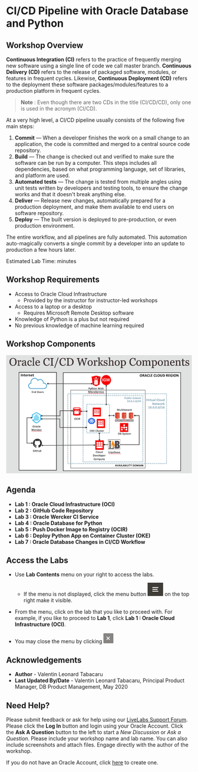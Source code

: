 # CI/CD Pipeline with Oracle Database and Python

## Workshop Overview

**Continuous Integration (CI)** refers to the practice of frequently merging new software using a single line of code we call master branch. **Continuous Delivery (CD)** refers to the release of packaged software, modules, or features in frequent cycles. Likewise, **Continuous Deployment (CD)** refers to the deployment these software packages/modules/features to a production platform in frequent cycles.

>**Note** : Even though there are two CDs in the title (CI/CD/CD), only one is used in the acronym (CI/CD).

At a very high level, a CI/CD pipeline usually consists of the following five main steps:

1. **Commit** — When a developer finishes the work on a small change to an application, the code is committed and merged to a central source code repository.
2. **Build** — The change is checked out and verified to make sure the software can be run by a computer. This steps includes all dependencies, based on what programming language, set of libraries, and platform are used.
3. **Automated tests** — The change is tested from multiple angles using unit tests written by developers and testing tools, to ensure the change works and that it doesn't break anything else.
4. **Deliver** — Release new changes, automatically prepared for a production deployment, and make them available to end users on software repository.
5. **Deploy** — The built version is deployed to pre-production, or even production environment.

The entire workflow, and all pipelines are fully automated. This automation auto-magically converts a single commit by a developer into an update to production a few hours later.

Estimated Lab Time:  minutes

## Workshop Requirements

* Access to Oracle Cloud Infrastructure
    * Provided by the instructor for instructor-led workshops
* Access to a laptop or a desktop
    * Requires Microsoft Remote Desktop software
* Knowledge of Python is a plus but not required
* No previous knowledge of machine learning required

## Workshop Components

![](./images/cicd-ws-components.png)

## Agenda

- **Lab 1 : Oracle Cloud Infrastructure (OCI)**
- **Lab 2 : GitHub Code Repository**
- **Lab 3 : Oracle Wercker CI Service**
- **Lab 4 : Oracle Database for Python**
- **Lab 5 : Push Docker Image to Registry (OCIR)**
- **Lab 6 : Deploy Python App on Container Cluster (OKE)**
- **Lab 7 : Oracle Database Changes in CI/CD Workflow**

## Access the Labs

- Use **Lab Contents** menu on your right to access the labs.
    - If the menu is not displayed, click the menu button ![](./images/menu-button.png) on the top right  make it visible.

- From the menu, click on the lab that you like to proceed with. For example, if you like to proceed to **Lab 1**, click **Lab 1 : Oracle Cloud Infrastructure (OCI)**.

- You may close the menu by clicking ![](./images/menu-close.png "")

## Acknowledgements

- **Author** - Valentin Leonard Tabacaru
- **Last Updated By/Date** - Valentin Leonard Tabacaru, Principal Product Manager, DB Product Management, May 2020

## Need Help?
Please submit feedback or ask for help using our [LiveLabs Support Forum](https://community.oracle.com/tech/developers/categories/livelabsdiscussions). Please click the **Log In** button and login using your Oracle Account. Click the **Ask A Question** button to the left to start a *New Discussion* or *Ask a Question*.  Please include your workshop name and lab name.  You can also include screenshots and attach files.  Engage directly with the author of the workshop.

If you do not have an Oracle Account, click [here](https://profile.oracle.com/myprofile/account/create-account.jspx) to create one.

